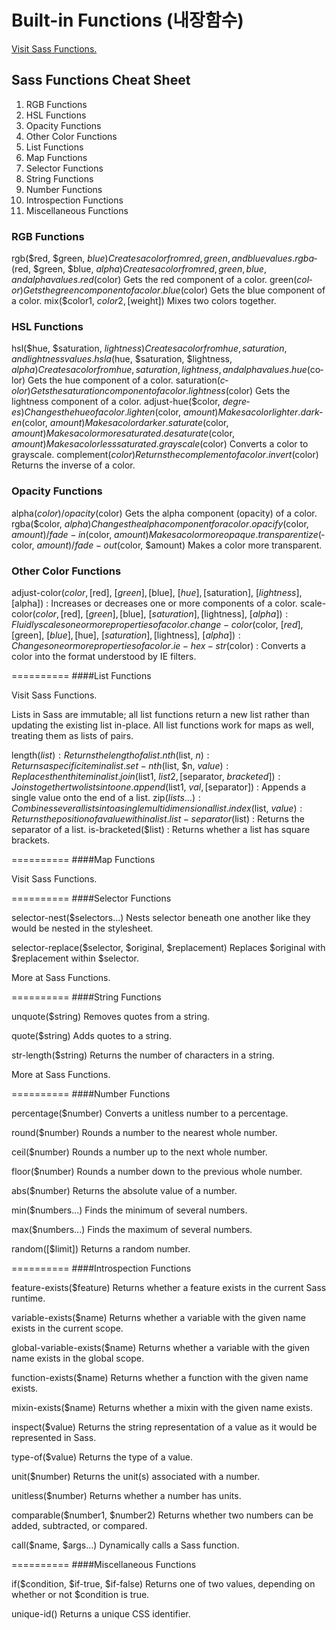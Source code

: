 # Built-in Functions (내장함수)

[Visit Sass Functions.](http://sass-lang.com/documentation/Sass/Script/Functions.html)

## Sass Functions Cheat Sheet

1. RGB Functions
2. HSL Functions
3. Opacity Functions
4. Other Color Functions
5. List Functions
6. Map Functions
7. Selector Functions
8. String Functions
9. Number Functions
10. Introspection Functions
11. Miscel­laneous Functions

### RGB Functions

rgb(­$red, $green, $blue) Creates a color from red, green, and blue values.
rgba­($red, $green, $blue, $alpha) Creates a color from red, green, blue, and alpha values.
red(­$co­lor) Gets the red component of a color.
gree­n($­col­or) Gets the green component of a color.
blue­($c­olor) Gets the blue component of a color.
mix(­$co­lor1, $color2, [$weig­ht]) Mixes two colors together.

### HSL Functions

hsl(­$hue, $satur­ation, $light­ness) Creates a color from hue, satura­tion, and lightness values.
hsla­($hue, $satur­ation, $light­ness, $alpha) Creates a color from hue, satura­tion, lightness, and alpha values.
hue(­$co­lor) Gets the hue component of a color.
satu­rat­ion­($c­olor) Gets the saturation component of a color.
ligh­tne­ss(­$co­lor) Gets the lightness component of a color.
adju­st-­hue­($c­olor, $degre­es) Changes the hue of a color.
ligh­ten­($c­olor, $amount) Makes a color lighter.
dark­en(­$color, $amount) Makes a color darker.
satu­rat­e($­color, $amount) Makes a color more saturated.
desa­tur­ate­($c­olor, $amount) Makes a color less saturated.
gray­sca­le(­$co­lor) Converts a color to grayscale.
comp­lem­ent­($c­olor) Returns the complement of a color.
inve­rt(­$co­lor) Returns the inverse of a color.

### Opacity Functions

alph­a($­color) / opacit­y($­col­or) Gets the alpha component (opacity) of a color.
rgba­($c­olor, $alpha) Changes the alpha component for a color.
opac­ify­($c­olor, $amount) / fade-i­n($­color, $amount) Makes a color more opaque.
tran­spa­ren­tiz­e($­color, $amount) / fade-o­ut(­$color, $amount) Makes a color more transp­arent.

### Other Color Functions

adjust-color($color, [$red], [$green], [$blue], [$hue], [$saturation], [$lightness], [$alpha]) : Increases or decreases one or more components of a color.
scale-color($color, [$red], [$green], [$blue], [$saturation], [$lightness], [$alpha]) : Fluidly scales one or more properties of a color.
change-color($color, [$red], [$green], [$blue], [$hue], [$saturation], [$lightness], [$alpha]) : Changes one or more properties of a color.
ie-hex-str($color) : Converts a color into the format understood by IE filters.

========== ####List Functions

Visit Sass Functions.

Lists in Sass are immutable; all list functions return a new list rather than updating the existing list in-place.
All list functions work for maps as well, treating them as lists of pairs.

length($list) : Returns the length of a list.
nth($list, $n) : Returns a specific item in a list.
set-nth($list, $n, $value) : Replaces the nth item in a list.
join($list1, $list2, [$separator, $bracketed]) : Joins together two lists into one.
append($list1, $val, [$separator]) : Appends a single value onto the end of a list.
zip($lists…) : Combines several lists into a single multidimensional list.
index($list, $value) : Returns the position of a value within a list.
list-separator($list) : Returns the separator of a list.
is-bracketed($list) : Returns whether a list has square brackets.


========== ####Map Functions

Visit Sass Functions.

========== ####Selector Functions

sele­cto­r-n­est­($s­ele­cto­rs...) Nests selector beneath one another like they would be nested in the styles­heet.

sele­cto­r-r­epl­ace­($s­ele­ctor, $original, $repla­cem­ent) Replaces $original with $repla­cement within $selector.

More at Sass Functions.

========== ####String Functions

unqu­ote­($s­tri­ng) Removes quotes from a string.

quot­e($­str­ing) Adds quotes to a string.

str-­len­gth­($s­tri­ng) Returns the number of characters in a string.

More at Sass Functions.

========== ####Number Functions

perc­ent­age­($n­umb­er) Converts a unitless number to a percen­tage.

roun­d($­num­ber) Rounds a number to the nearest whole number.

ceil­($n­umb­er) Rounds a number up to the next whole number.

floo­r($­num­ber) Rounds a number down to the previous whole number.

abs(­$nu­mber) Returns the absolute value of a number.

min(­$nu­mbe­rs...) Finds the minimum of several numbers.

max(­$nu­mbe­rs...) Finds the maximum of several numbers.

rand­om(­[$l­imi­t]) Returns a random number.

========== ####Introspection Functions

feat­ure­-ex­ist­s($­fea­ture) Returns whether a feature exists in the current Sass runtime.

vari­abl­e-e­xis­ts(­$na­me) Returns whether a variable with the given name exists in the current scope.

glob­al-­var­iab­le-­exi­sts­($n­ame) Returns whether a variable with the given name exists in the global scope.

func­tio­n-e­xis­ts(­$na­me) Returns whether a function with the given name exists.

mixi­n-e­xis­ts(­$na­me) Returns whether a mixin with the given name exists.

insp­ect­($v­alue) Returns the string repres­ent­ation of a value as it would be repres­ented in Sass.

type­-of­($v­alue) Returns the type of a value.

unit­($n­umb­er) Returns the unit(s) associated with a number.

unit­les­s($­num­ber) Returns whether a number has units.

comp­ara­ble­($n­umber1, $numbe­r2) Returns whether two numbers can be added, subtra­cted, or compared.

call­($name, $args…) Dynami­cally calls a Sass function.

========== ####Miscel­laneous Functions

if($­con­dition, $if-true, $if-fa­lse) Returns one of two values, depending on whether or not $condition is true.

uniq­ue-­id() Returns a unique CSS identi­fier.
